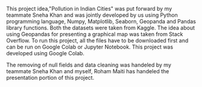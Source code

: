 This project idea,"Pollution in Indian Cities" was put forward by my teammate Sneha Khan and was jointly developed by us using Python programming language, Numpy, Matplotlib, Seaborn, Geopanda and Pandas library functions. Both the datasets were taken from Kaggle. The idea about using Geopandas for presenting a graphical map was taken from Stack Overflow. To run this project, all the files have to be downloaded first and can be run on Google Colab or Jupyter Notebook. This project was developed using Google Colab.

The removing of null fields and data cleaning was handeled by my teammate Sneha Khan and myself, Roham Maiti has handeled the presentation portion of this project.
